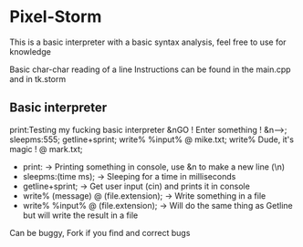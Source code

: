 Pixel-Storm
===========

This is a basic interpreter with a basic syntax analysis, feel free to use for knowledge

Basic char-char reading of a line
Instructions can be found in the main.cpp and in tk.storm


Basic interpreter
----
print:Testing my fucking basic interpreter &nGO ! Enter something ! &n-->;
sleepms:555;
getline+sprint;
write% %input% @ mike.txt;
write% Dude, it's magic ! @ mark.txt;


- print: -> Printing something in console, use &n to make a new line (\n)
- sleepms:(time ms); -> Sleeping for a time in milliseconds
- getline+sprint; -> Get user input (cin) and prints it in console
- write% (message) @ (file.extension); -> Write something in a file 
- write% %input% @ (file.extension); -> Will do the same thing as Getline but will write the result in a file

Can be buggy, Fork if you find and correct bugs
